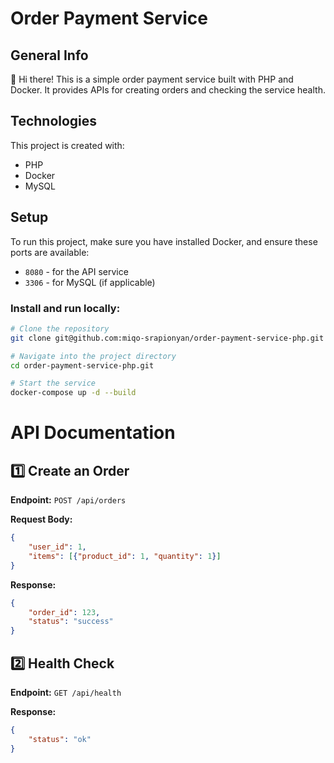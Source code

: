 # Order Payment Service

## General Info  
👋 Hi there! This is a simple order payment service built with PHP and Docker. It provides APIs for creating orders and checking the service health.  

## Technologies  
This project is created with:  
- PHP  
- Docker
- MySQL  

## Setup  
To run this project, make sure you have installed Docker, and ensure these ports are available:  

- `8080` - for the API service  
- `3306` - for MySQL (if applicable)  

### Install and run locally:  

```sh
# Clone the repository
git clone git@github.com:miqo-srapionyan/order-payment-service-php.git

# Navigate into the project directory
cd order-payment-service-php.git

# Start the service
docker-compose up -d --build
```
# API Documentation

## 1️⃣ Create an Order

**Endpoint:** `POST /api/orders`

**Request Body:**

```json
{
    "user_id": 1,
    "items": [{"product_id": 1, "quantity": 1}]
}
```

**Response:**

```json
{
    "order_id": 123,
    "status": "success"
}
```

## 2️⃣ Health Check

**Endpoint:** `GET /api/health`

**Response:**

```json
{
    "status": "ok"
}
```

